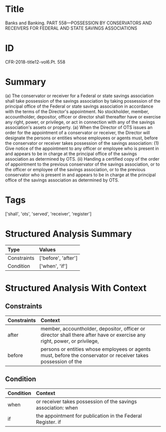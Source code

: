# Title

 Banks and Banking. PART 558—POSSESSION BY CONSERVATORS AND RECEIVERS FOR FEDERAL AND STATE SAVINGS ASSOCIATIONS


# ID

 CFR-2018-title12-vol6.Pt. 558


# Summary

(a) The conservator or receiver for a Federal or state savings association shall take possession of the savings association by taking possession of the principal office of the Federal or state savings association in accordance with the terms of the Director's appointment.
No stockholder, member, accountholder, depositor, officer or director shall thereafter have or exercise any right, power, or privilege, or act in connection with any of the savings association's assets or property.
(a) When the Director of OTS issues an order for the appointment of a conservator or receiver, the Director will designate the persons or entities whose employees or agents must, before the conservator or receiver takes possession of the savings association:
(1) Give notice of the appointment to any officer or employee who is present in and appears to be in charge at the principal office of the savings association as determined by OTS.
(ii) Handing a certified copy of the order of appointment to the previous conservator of the savings association, or to the officer or employee of the savings association, or to the previous conservator who is present in and appears to be in charge at the principal office of the savings association as determined by OTS.


# Tags

['shall', 'ots', 'served', 'receiver', 'register']


# Structured Analysis Summary

| Type        | Values              |
|:------------|:--------------------|
| Constraints | ['before', 'after'] |
| Condition   | ['when', 'if']      |


# Structured Analysis With Context

 


## Constraints

| Constraints   | Context                                                                                                                  |
|:--------------|:-------------------------------------------------------------------------------------------------------------------------|
| after         | member, accountholder, depositor, officer or director shall there after have or exercise any right, power, or privilege, |
| before        | persons or entities whose employees or agents must, before the conservator or receiver takes possession of the           |


## Condition

| Condition   | Context                                                       |
|:------------|:--------------------------------------------------------------|
| when        | or receiver takes possession of the savings association: when |
| if          | the appointment for publication in the Federal Register. if   |


